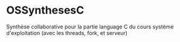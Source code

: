 # OSSynthesesC
Synthèse collaborative pour la partie language C du cours système d'exploitation (avec les threads, fork, et serveur)
